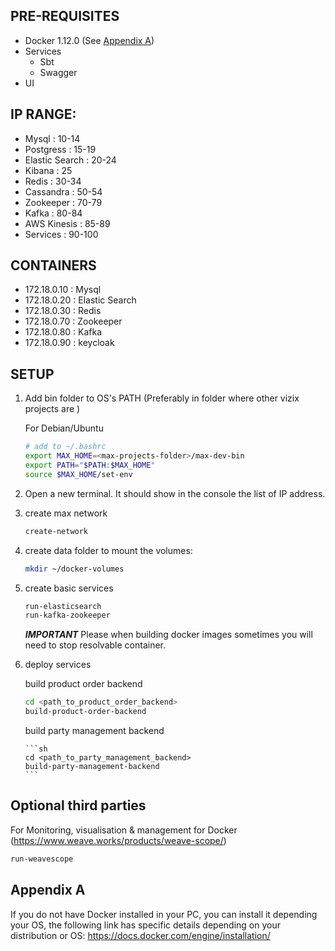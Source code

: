 ## PRE-REQUISITES
- Docker 1.12.0 (See [Appendix A](#appendix-a))
- Services 
  - Sbt 
  - Swagger
- UI


## IP RANGE:
- Mysql               : 10-14
- Postgress           : 15-19
- Elastic Search      : 20-24
- Kibana              : 25
- Redis               : 30-34
- Cassandra           : 50-54  
- Zookeeper           : 70-79
- Kafka               : 80-84
- AWS Kinesis         : 85-89
- Services            : 90-100

## CONTAINERS
- 172.18.0.10   : Mysql
- 172.18.0.20   : Elastic Search
- 172.18.0.30   : Redis
- 172.18.0.70   : Zookeeper
- 172.18.0.80   : Kafka
- 172.18.0.90   : keycloak


## SETUP

1. Add bin folder to OS's PATH (Preferably in folder where other vizix projects are )

   For Debian/Ubuntu
   ```sh
   # add to ~/.bashrc
   export MAX_HOME=<max-projects-folder>/max-dev-bin
   export PATH="$PATH:$MAX_HOME"
   source $MAX_HOME/set-env
   ```
   
2. Open a new terminal.
   It should show in the console the list of IP address.

3. create max network

    ```sh
    create-network
    ```

4. create data folder to mount the volumes:

    ```sh
    mkdir ~/docker-volumes
    ```

5. create basic services

    ```sh
    run-elasticsearch
    run-kafka-zookeeper
    ```

    ***IMPORTANT***
    Please when building docker images sometimes you will need to stop resolvable container.


6. deploy services

    build product order backend

    ```sh
    cd <path_to_product_order_backend>
    build-product-order-backend
    ```

    build party management backend
   
       ```sh
       cd <path_to_party_management_backend>
       build-party-management-backend
       ```
    
## Optional third parties
For Monitoring, visualisation & management for Docker (https://www.weave.works/products/weave-scope/)
```sh
run-weavescope
```
## Appendix A
If you do not have Docker installed in your PC, you can install it depending your OS, the following link has specific details depending on your distribution or OS:
https://docs.docker.com/engine/installation/
